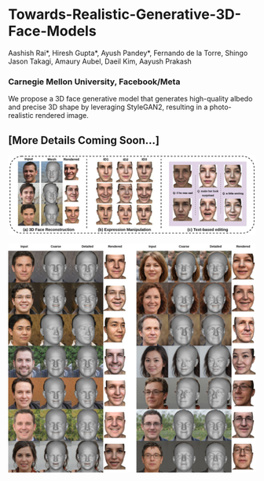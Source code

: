 # Towards-Realistic-Generative-3D-Face-Models

Aashish Rai*, Hiresh Gupta*, Ayush Pandey*, Fernando de la Torre, Shingo Jason Takagi, Amaury Aubel, Daeil Kim, Aayush Prakash

### Carnegie Mellon University, Facebook/Meta

We propose a 3D face generative model that generates high-quality albedo and precise 3D shape by leveraging StyleGAN2, resulting in a photo-realistic rendered image.


## [More Details Coming Soon...]


![](figures/face_gen_2.jpg)

![](figures/supp_image.jpg)
